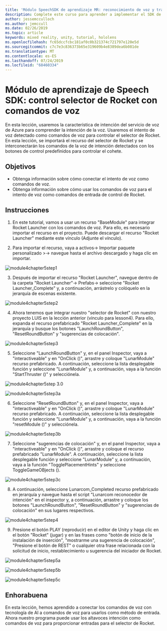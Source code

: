 ```yaml
---
title: 'Módulo SpeechSDK de aprendizaje MR: reconocimiento de voz y transcripción'
description: Complete este curso para aprender a implementar el SDK de voz de Azure en una aplicación de realidad mixta.
author: jessemcculloch
ms.author: jemccull
ms.date: 02/26/2019
ms.topic: article
keywords: mixed reality, unity, tutorial, hololens
ms.openlocfilehash: fc65dccfcbc181af0c0b321374c721797e120e5d
ms.sourcegitcommit: c7c7e3c836373b65e319609b4e8389dea6b081de
ms.translationtype: MT
ms.contentlocale: es-ES
ms.lasthandoff: 07/24/2019
ms.locfileid: "68460334"
---
```

# <a name="speech-sdk-learning-module---rocket-launcher-control-using-speech-commands"></a>Módulo de aprendizaje de Speech SDK: control selector de Rocket con comandos de voz

En esta lección, usaremos la característica de intención del servicio de voz de Azure para comprender la intención de la voz. Usaremos el intento de voz detectado como comandos de voz para controlar el selector de Rocket. En esta lección, se importará el recurso del selector de Rocket y se interconectarán los comandos de la voz de intención detectados con los botones de control predefinidos para controlar el cohete. 

## <a name="objectives"></a>Objetivos

- Obtenga información sobre cómo conectar el intento de voz como comandos de voz.
- Obtenga información sobre cómo usar los comandos de voz para el intento de voz como comandos de entrada de control de Rocket.

## <a name="instructions"></a>Instrucciones
1. En este tutorial, vamos a usar un recurso "BaseModule" para integrar Rocket Launcher con los comandos de voz. Para ello, es necesario importar el recurso en el proyecto. Puede descargar el recurso "Rocket Launcher" mediante este vínculo (Adjunte el vínculo). 

2. Para importar el recurso, vaya a activos-> Importar paquete personalizado >-> navegue hasta el archivo descargado y haga clic en importar.

![module4chapter5step1](images/module4chapter5step1.PNG)

3. Después de importar el recurso "Rocket Launcher", navegue dentro de la carpeta "Rocket Launcher"-> Prefabs-> seleccione "Rocket Launcher_Complete" y, a continuación, arrástrelo y colóquelo en la jerarquía de escenas existente.

![module4chapter5step2](images/module4chapter5step2.PNG)

4. Ahora tenemos que integrar nuestro "selector de Rocket" con nuestro proyecto LUIS en la lección anterior (vínculo para lesson4). Para ello, expanda el recurso prefabricado "Rocket Launcher_Complete" en la jerarquía y busque los botones "LaunchRoundButton", "ResetRoundButton" y "sugerencias de colocación".

![module4chapter5step3](images/module4chapter5step3.PNG)

5. Seleccione "LaunchRoundButton" y, en el panel Inspector, vaya a "interactiveable" y en "OnClick ()", arrastre y coloque "LunarModule" recurso prefabricado. A continuación, seleccione la lista desplegable función y seleccione "LunarModule" y, a continuación, vaya a la función "StartThruster ()" y selecciónela.

![module4chapter5step 3.0](images/module4chapter5step3.0.PNG)

![module4chapter5step3a](images/module4chapter5step3a.PNG)

6. Seleccione "ResetRoundButton" y, en el panel Inspector, vaya a "interactiveable" y en "OnClick ()", arrastre y coloque "LunarModule" recurso prefabricado. A continuación, seleccione la lista desplegable función y seleccione "LunarModule" y, a continuación, vaya a la función "resetModule ()" y selecciónela.

![module4chapter5step3b](images/module4chapter5step3b.PNG)

7. Seleccione "sugerencias de colocación" y, en el panel Inspector, vaya a "interactiveable" y en "OnClick ()", arrastre y coloque el recurso prefabricado "LunarModule". A continuación, seleccione la lista desplegable función y seleccione "LunarModule" y, a continuación, vaya a la función "TogglePlacementHints" y seleccione ToggleGameOBjects ().

![module4chapter5step3c](images/module4chapter5step3c.PNG)

8.  A continuación, seleccione Lunarcom_Completed recurso prefabricado en jerarquía y navegue hasta el script "Lunarcom reconocedor de intención" en el inspector y, a continuación, arrastre y coloque los botones "LaunchRoundButton", "ResetRoundButton" y "sugerencias de colocación" en sus lugares respectivos.

![module4chapter5step4](images/module4chapter5step4.PNG)

9. Presione el botón PLAY (reproducir) en el editor de Unity y haga clic en el botón "Rocket" (jugar) y en las frases como "botón de inicio de la instalación de inserción", "mostrarme una sugerencia de colocación", "Presione el botón de REST" o cualquier otra frase relacionada con la solicitud de inicio, restablecimiento u sugerencia del iniciador de Rocket.

![module4chapter5step5a](images/module4chapter5step5a.PNG)

![module4chapter5step5b](images/module4chapter5step5b.PNG)

![module4chapter5step5c](images/module4chapter5step5c.PNG)

## <a name="congratulations"></a>Enhorabuena

En esta lección, hemos aprendido a conectar los comandos de voz con tecnología de AI a comandos de voz para usarlos como método de entrada. Ahora nuestro programa puede usar los altavoces intención como comandos de voz para proporcionar entradas para el selector de Rocket.

